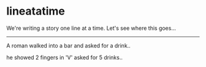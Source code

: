 # lineatatime
We're writing a story one line at a time. Let's see where this goes...

---

A roman walked into a bar and asked for a drink..

he showed 2 fingers in 'V' asked for 5 drinks..
